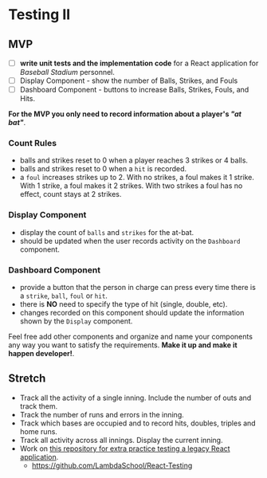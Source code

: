 # Testing II

## MVP

- [ ] **write unit tests and the implementation code** for a React application for _Baseball Stadium_ personnel.
- [ ] Display Component - show the number of Balls, Strikes, and Fouls
- [ ] Dashboard Component - buttons to increase Balls, Strikes, Fouls, and Hits.

**For the MVP you only need to record information about a player's _"at bat"_**.

### Count Rules

- balls and strikes reset to 0 when a player reaches 3 strikes or 4 balls.
- balls and strikes reset to 0 when a `hit` is recorded.
- a `foul` increases strikes up to 2. With no strikes, a foul makes it 1 strike. With 1 strike, a foul makes it 2 strikes. With two strikes a foul has no effect, count stays at 2 strikes.

### Display Component

- display the count of `balls` and `strikes` for the at-bat.
- should be updated when the user records activity on the `Dashboard` component.

### Dashboard Component

- provide a button that the person in charge can press every time there is a `strike`, `ball`, `foul` or `hit`.
- there is **NO** need to specify the type of hit (single, double, etc).
- changes recorded on this component should update the information shown by the `Display` component.

Feel free add other components and organize and name your components any way you want to satisfy the requirements. **Make it up and make it happen developer!**.

## Stretch

- Track all the activity of a single inning. Include the number of outs and track them.
- Track the number of runs and errors in the inning.
- Track which bases are occupied and to record hits, doubles, triples and home runs.
- Track all activity across all innings. Display the current inning.
- Work on [this repository for extra practice testing a legacy React application](https://github.com/LambdaSchool/React-Testing).
  - https://github.com/LambdaSchool/React-Testing
